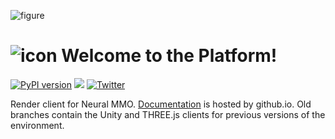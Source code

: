 ![figure](https://neuralmmo.github.io/_static/banner.jpg)

# ![icon](https://neuralmmo.github.io/_build/html/_images/icon.png) Welcome to the Platform!

[![PyPI version](https://badge.fury.io/py/nmmo.svg)](https://badge.fury.io/py/nmmo)
[![](https://dcbadge.vercel.app/api/server/BkMmFUC?style=plastic)](https://discord.gg/BkMmFUC)
[![Twitter](https://img.shields.io/twitter/url/https/twitter.com/cloudposse.svg?style=social&label=Follow%20%40jsuarez5341)](https://twitter.com/jsuarez5341)

Render client for Neural MMO. [Documentation](https://neuralmmo.github.io "Neural MMO Documentation") is hosted by github.io. Old branches contain the Unity and THREE.js clients for previous versions of the environment.
